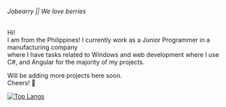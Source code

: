 
###### Jobearry || We love berries

Hi!  
I am from the Philippines!  I currently work as a Junior Programmer in a manufacturing company   
where I have tasks related to Windows and web development where I use C#, and Angular for the majority of my projects.

Will be adding more projects here soon.  
Cheers! :beer:

[![Top Langs](https://github-readme-stats.vercel.app/api/top-langs/?username=jobearry&layout=compact&theme=radical)](https://github.com/anuraghazra/github-readme-stats)
